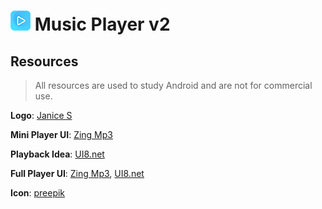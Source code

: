 # ![Image](https://github.com/albertkhang/Music-Player-v2/blob/develop/app/src/main/res/drawable/ic_music_layer_v2.png) Music Player v2

## Resources
> All resources are used to study Android and are not for commercial use.

**Logo**: [Janice S](https://www.behance.net/gallery/47086193/App-Icon-Logo-Music-Player)

**Mini Player UI**: [Zing Mp3](https://play.google.com/store/apps/details?id=com.zing.mp3&hl=en)

**Playback Idea**: [UI8.net](https://www.behance.net/gallery/49533915/Music-Mobile-UI-Kit?tracking_source=search%7Cmusic%20player)

**Full Player UI**: [Zing Mp3](https://play.google.com/store/apps/details?id=com.zing.mp3&hl=en), [UI8.net](https://www.behance.net/gallery/49533915/Music-Mobile-UI-Kit)

**Icon**: [preepik](https://www.freepik.com/free-vector/red-logo-play_1050323.htm#page=1&query=music%20player%20logo&position=2)

